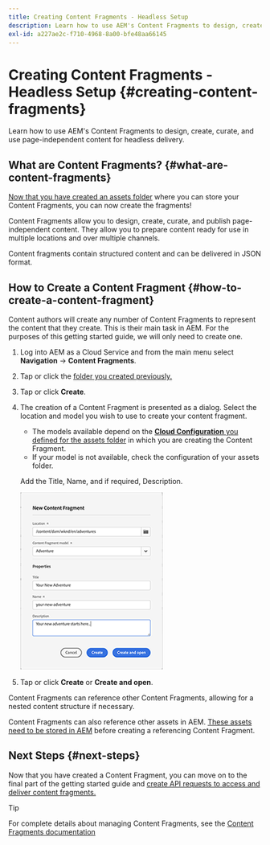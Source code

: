 ```yaml
---
title: Creating Content Fragments - Headless Setup
description: Learn how to use AEM's Content Fragments to design, create, curate, and use page-independent content for headless delivery.
exl-id: a227ae2c-f710-4968-8a00-bfe48aa66145
---
```

# Creating Content Fragments - Headless Setup {#creating-content-fragments}

Learn how to use AEM's Content Fragments to design, create, curate, and use page-independent content for headless delivery.

## What are Content Fragments? {#what-are-content-fragments}

[Now that you have created an assets folder](create-assets-folder.md) where you can store your Content Fragments, you can now create the fragments!

Content Fragments allow you to design, create, curate, and publish page-independent content. They allow you to prepare content ready for use in multiple locations and over multiple channels.

Content fragments contain structured content and can be delivered in JSON format.

## How to Create a Content Fragment {#how-to-create-a-content-fragment}

Content authors will create any number of Content Fragments to represent the content that they create. This is their main task in AEM. For the purposes of this getting started guide, we will only need to create one.

1. Log into AEM as a Cloud Service and from the main menu select **Navigation** -&gt; **Content Fragments**.

1. Tap or click the [folder you created previously.](create-assets-folder.md)
1. Tap or click **Create**.
1. The creation of a Content Fragment is presented as a dialog. 
   Select the location and model you wish to use to create your content fragment.
   
   * The models available depend on the [**Cloud Configuration** you defined for the assets folder](create-assets-folder.md) in which you are creating the Content Fragment.
   * If your model is not available, check the configuration of your assets folder.

   Add the Title, Name, and if required, Description.

   ![Create New Content Fragment dialog](/help/sites-cloud/administering/content-fragments/assets/cfc-console-create.png)

1. Tap or click **Create** or  **Create and open**.

Content Fragments can reference other Content Fragments, allowing for a nested content structure if necessary.

Content Fragments can also reference other assets in AEM. [These assets need to be stored in AEM](/help/assets/manage-digital-assets.md) before creating a referencing Content Fragment.

## Next Steps {#next-steps}

Now that you have created a Content Fragment, you can move on to the final part of the getting started guide and [create API requests to access and deliver content fragments.](create-api-request.md)

>[!TIP]
>
>For complete details about managing Content Fragments, see the [Content Fragments documentation](/help/sites-cloud/administering/content-fragments/content-fragments.md)
